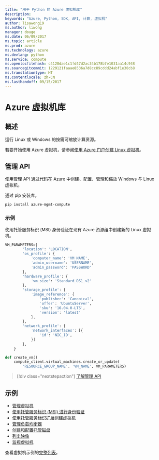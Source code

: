 ```yaml
---
title: "用于 Python 的 Azure 虚拟机库"
description: 
keywords: "Azure, Python, SDK, API, 计算, 虚拟机"
author: lisawong19
ms.author: liwong
manager: douge
ms.date: 06/09/2017
ms.topic: article
ms.prod: azure
ms.technology: azure
ms.devlang: python
ms.service: compute
ms.openlocfilehash: c4128dae1c1fd47d2ac34b178b7e1031aa14c948
ms.sourcegitcommit: 1229121faaae8536a7d8cc89cddd24abf1e30cb8
ms.translationtype: HT
ms.contentlocale: zh-CN
ms.lasthandoff: 09/15/2017
---
```

# <a name="azure-virtual-machine-libraries"></a>Azure 虚拟机库

## <a name="overview"></a>概述

运行 Linux 或 Windows 的按需可缩放计算资源。

若要开始使用 Azure 虚拟机，请参阅[使用 Azure 门户创建 Linux 虚拟机](/azure/virtual-machines/linux/quick-create-portal)。

## <a name="management-api"></a>管理 API

使用管理 API 通过代码在 Azure 中创建、配置、管理和缩放 Windows 与 Linux 虚拟机。

通过 pip 安装库。

```bash
pip install azure-mgmt-compute 
```   

### <a name="example"></a>示例

使用托管服务标识 (MSI) 身份验证在现有 Azure 资源组中创建新的 Linux 虚拟机。

```python
VM_PARAMETERS={
        'location': 'LOCATION',
        'os_profile': {
            'computer_name': 'VM_NAME',
            'admin_username': 'USERNAME',
            'admin_password': 'PASSWORD'
        },
        'hardware_profile': {
            'vm_size': 'Standard_DS1_v2'
        },
        'storage_profile': {
            'image_reference': {
                'publisher': 'Canonical',
                'offer': 'UbuntuServer',
                'sku': '16.04.0-LTS',
                'version': 'latest'
            },
        },
        'network_profile': {
            'network_interfaces': [{
                'id': 'NIC_ID',
            }]
        },
    }

def create_vm()
    compute_client.virtual_machines.create_or_update(
        'RESOURCE_GROUP_NAME', 'VM_NAME', VM_PARAMETERS)
```

> [!div class="nextstepaction"]
> [了解管理 API](/python/api/overview/azure/virtualmachines/managementlibrary)

## <a name="samples"></a>示例

* [管理虚拟机][1]
* [使用托管服务标识 (MSI) 进行身份验证][2]
* [使用托管服务标识扩展创建虚拟机][3]
* [管理负载均衡器][4]
* [创建和配置托管磁盘][5]
* [列出映像][6] 
* [监视虚拟机][7]

查看虚拟机示例的[完整列表](https://azure.microsoft.com/resources/samples/?platform=python&term=virtual-machines)。

[1]: https://azure.microsoft.com/resources/samples/virtual-machines-python-manage/
[2]: https://github.com/Azure-Samples/resource-manager-python-manage-resources-with-msi
[3]: https://github.com/Azure-Samples/compute-python-msi-vm
[4]: https://azure.microsoft.com/resources/samples/network-python-manage-loadbalancer
[5]: ../docs-ref-conceptual/python-sdk-azure-samples-managed-disks.md
[6]: ../docs-ref-conceptual/python-sdk-azure-samples-list-images.md
[7]: ../docs-ref-conceptual/python-sdk-azure-samples-monitor-vms.md